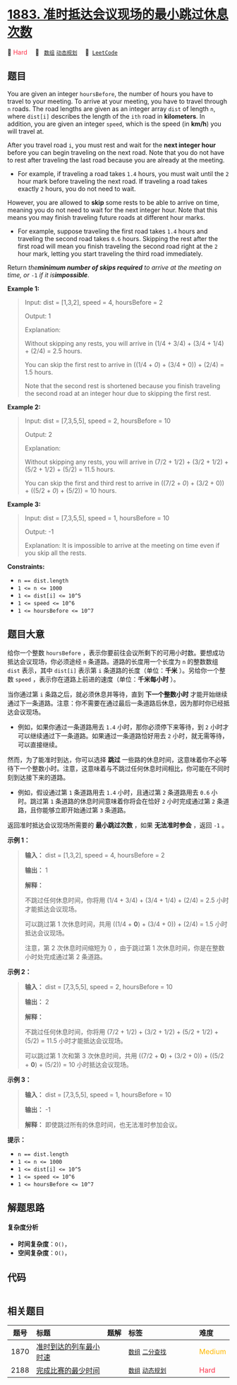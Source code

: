 # [1883. 准时抵达会议现场的最小跳过休息次数](https://leetcode.com/problems/minimum-skips-to-arrive-at-meeting-on-time)

🔴 <font color=#ff334b>Hard</font>&emsp; 🔖&ensp; [`数组`](/leetcode-js/outline/tag/array.md) [`动态规划`](/leetcode-js/outline/tag/dynamic-programming.md)&emsp; 🔗&ensp;[`LeetCode`](https://leetcode.com/problems/minimum-skips-to-arrive-at-meeting-on-time)

## 题目

You are given an integer `hoursBefore`, the number of hours you have to travel
to your meeting. To arrive at your meeting, you have to travel through `n`
roads. The road lengths are given as an integer array `dist` of length `n`,
where `dist[i]` describes the length of the `ith` road in **kilometers**. In
addition, you are given an integer `speed`, which is the speed (in **km/h**)
you will travel at.

After you travel road `i`, you must rest and wait for the **next integer
hour** before you can begin traveling on the next road. Note that you do not
have to rest after traveling the last road because you are already at the
meeting.

  * For example, if traveling a road takes `1.4` hours, you must wait until the `2` hour mark before traveling the next road. If traveling a road takes exactly `2` hours, you do not need to wait.

However, you are allowed to **skip** some rests to be able to arrive on time,
meaning you do not need to wait for the next integer hour. Note that this
means you may finish traveling future roads at different hour marks.

  * For example, suppose traveling the first road takes `1.4` hours and traveling the second road takes `0.6` hours. Skipping the rest after the first road will mean you finish traveling the second road right at the `2` hour mark, letting you start traveling the third road immediately.

Return _the**minimum number of skips required** to arrive at the meeting on
time, or_ `-1` _if it is**impossible**_.



**Example 1:**

> Input: dist = [1,3,2], speed = 4, hoursBefore = 2
> 
> Output: 1
> 
> Explanation:
> 
> Without skipping any rests, you will arrive in (1/4 + 3/4) + (3/4 + 1/4) + (2/4) = 2.5 hours.
> 
> You can skip the first rest to arrive in ((1/4 + _0_) + (3/4 + 0)) + (2/4) = 1.5 hours.
> 
> Note that the second rest is shortened because you finish traveling the second road at an integer hour due to skipping the first rest.

**Example 2:**

> Input: dist = [7,3,5,5], speed = 2, hoursBefore = 10
> 
> Output: 2
> 
> Explanation:
> 
> Without skipping any rests, you will arrive in (7/2 + 1/2) + (3/2 + 1/2) + (5/2 + 1/2) + (5/2) = 11.5 hours.
> 
> You can skip the first and third rest to arrive in ((7/2 + _0_) + (3/2 + 0)) + ((5/2 + _0_) + (5/2)) = 10 hours.

**Example 3:**

> Input: dist = [7,3,5,5], speed = 1, hoursBefore = 10
> 
> Output: -1
> 
> Explanation: It is impossible to arrive at the meeting on time even if you skip all the rests.

**Constraints:**

  * `n == dist.length`
  * `1 <= n <= 1000`
  * `1 <= dist[i] <= 10^5`
  * `1 <= speed <= 10^6`
  * `1 <= hoursBefore <= 10^7`


## 题目大意

给你一个整数 `hoursBefore` ，表示你要前往会议所剩下的可用小时数。要想成功抵达会议现场，你必须途经 `n` 条道路。道路的长度用一个长度为
`n` 的整数数组 `dist` 表示，其中 `dist[i]` 表示第 `i` 条道路的长度（单位：**千米** ）。另给你一个整数 `speed`
，表示你在道路上前进的速度（单位：**千米每小时** ）。

当你通过第 `i` 条路之后，就必须休息并等待，直到 **下一个整数小时**
才能开始继续通过下一条道路。注意：你不需要在通过最后一条道路后休息，因为那时你已经抵达会议现场。

  * 例如，如果你通过一条道路用去 `1.4` 小时，那你必须停下来等待，到 `2` 小时才可以继续通过下一条道路。如果通过一条道路恰好用去 `2` 小时，就无需等待，可以直接继续。

然而，为了能准时到达，你可以选择 **跳过**
一些路的休息时间，这意味着你不必等待下一个整数小时。注意，这意味着与不跳过任何休息时间相比，你可能在不同时刻到达接下来的道路。

  * 例如，假设通过第 `1` 条道路用去 `1.4` 小时，且通过第 `2` 条道路用去 `0.6` 小时。跳过第 `1` 条道路的休息时间意味着你将会在恰好 `2` 小时完成通过第 `2` 条道路，且你能够立即开始通过第 `3` 条道路。

返回准时抵达会议现场所需要的 **最小跳过次数** ，如果 **无法准时参会** ，返回 `-1` 。

**示例 1：**

> 
> 
> 
> 
> 
> **输入：** dist = [1,3,2], speed = 4, hoursBefore = 2
> 
> **输出：** 1
> 
> **解释：**
> 
> 不跳过任何休息时间，你将用 (1/4 + 3/4) + (3/4 + 1/4) + (2/4) = 2.5 小时才能抵达会议现场。
> 
> 可以跳过第 1 次休息时间，共用 ((1/4 + **0**) + (3/4 + 0)) + (2/4) = 1.5 小时抵达会议现场。
> 
> 注意，第 2 次休息时间缩短为 0 ，由于跳过第 1 次休息时间，你是在整数小时处完成通过第 2 条道路。
> 
> 

**示例 2：**

> 
> 
> 
> 
> 
> **输入：** dist = [7,3,5,5], speed = 2, hoursBefore = 10
> 
> **输出：** 2
> 
> **解释：**
> 
> 不跳过任何休息时间，你将用 (7/2 + 1/2) + (3/2 + 1/2) + (5/2 + 1/2) + (5/2) = 11.5 小时才能抵达会议现场。
> 
> 可以跳过第 1 次和第 3 次休息时间，共用 ((7/2 + **0**) + (3/2 + 0)) + ((5/2 + **0**) + (5/2)) = 10 小时抵达会议现场。
> 
> 

**示例 3：**

> 
> 
> 
> 
> 
> **输入：** dist = [7,3,5,5], speed = 1, hoursBefore = 10
> 
> **输出：** -1
> 
> **解释：** 即使跳过所有的休息时间，也无法准时参加会议。
> 
> 

**提示：**

  * `n == dist.length`
  * `1 <= n <= 1000`
  * `1 <= dist[i] <= 10^5`
  * `1 <= speed <= 10^6`
  * `1 <= hoursBefore <= 10^7`


## 解题思路

#### 复杂度分析

- **时间复杂度**：`O()`，
- **空间复杂度**：`O()`，

## 代码

```javascript

```

## 相关题目

<!-- prettier-ignore -->
| 题号 | 标题 | 题解 | 标签 | 难度 |
| :------: | :------ | :------: | :------ | :------ |
| 1870 | [准时到达的列车最小时速](https://leetcode.com/problems/minimum-speed-to-arrive-on-time) |  |  [`数组`](/leetcode-js/outline/tag/array.md) [`二分查找`](/leetcode-js/outline/tag/binary-search.md) | <font color=#ffb800>Medium</font> |
| 2188 | [完成比赛的最少时间](https://leetcode.com/problems/minimum-time-to-finish-the-race) |  |  [`数组`](/leetcode-js/outline/tag/array.md) [`动态规划`](/leetcode-js/outline/tag/dynamic-programming.md) | <font color=#ff334b>Hard</font> |

<style>
.blue {
    background-color: #096dd9;
    padding: 0.25rem 0.5rem;
    margin: 0;
    font-size: 0.85em;
    border-radius: 3px;
    color: white;
    font-weight: 500;
}
table th:first-of-type { width: 10%; }
table th:nth-of-type(2) { width: 35%; }
table th:nth-of-type(3) { width: 10%; }
table th:nth-of-type(4) { width: 35%; }
table th:nth-of-type(5) { width: 10%; }
</style>
